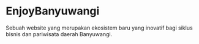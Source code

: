 # EnjoyBanyuwangi
Sebuah website yang merupakan ekosistem baru yang inovatif bagi siklus bisnis dan pariwisata daerah Banyuwangi.
